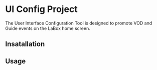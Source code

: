 # UI Config Project

The User Interface Configuration Tool is designed to promote VOD and Guide events on the LaBox home screen.

## Insatallation

## Usage
